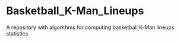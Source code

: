 # Basketball_K-Man_Lineups
A repository with algorithms for computing basketball K-Man lineups statistics
